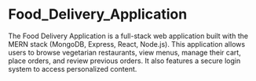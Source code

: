 # Food_Delivery_Application
The Food Delivery Application is a full-stack web application built with the MERN stack (MongoDB, Express, React, Node.js). This application allows users to browse vegetarian restaurants, view menus, manage their cart, place orders, and review previous orders. It also features a secure login system to access personalized content.

